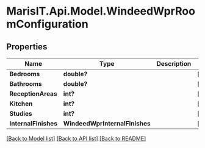 
# MarisIT.Api.Model.WindeedWprRoomConfiguration

## Properties

Name | Type | Description | Notes
------------ | ------------- | ------------- | -------------
**Bedrooms** | **double?** |  | [optional] 
**Bathrooms** | **double?** |  | [optional] 
**ReceptionAreas** | **int?** |  | [optional] 
**Kitchen** | **int?** |  | [optional] 
**Studies** | **int?** |  | [optional] 
**InternalFinishes** | **WindeedWprInternalFinishes** |  | [optional] 

[[Back to Model list]](../README.md#documentation-for-models)
[[Back to API list]](../README.md#documentation-for-api-endpoints)
[[Back to README]](../README.md)

